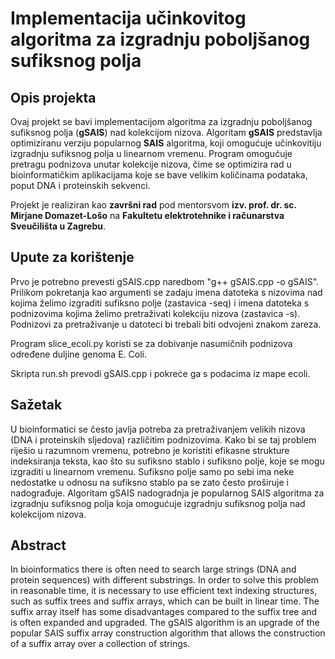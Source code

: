 # Implementacija učinkovitog algoritma za izgradnju poboljšanog sufiksnog polja

## Opis projekta

Ovaj projekt se bavi implementacijom algoritma za izgradnju poboljšanog sufiksnog polja (**gSAIS**) nad kolekcijom nizova. Algoritam **gSAIS** predstavlja optimiziranu verziju popularnog **SAIS** algoritma, koji omogućuje učinkovitiju izgradnju sufiksnog polja u linearnom vremenu. Program omogućuje pretragu podnizova unutar kolekcije nizova, čime se optimizira rad u bioinformatičkim aplikacijama koje se bave velikim količinama podataka, poput DNA i proteinskih sekvenci.

Projekt je realiziran kao **završni rad** pod mentorsvom **izv. prof. dr. sc. Mirjane Domazet-Lošo** na **Fakultetu elektrotehnike i računarstva** **Sveučilišta u Zagrebu**.

## Upute za korištenje

Prvo je potrebno prevesti gSAIS.cpp naredbom "g++ gSAIS.cpp -o gSAIS".
Prilikom pokretanja kao argumenti se zadaju imena datoteka s nizovima nad kojima želimo izgraditi sufiksno polje (zastavica -seq) i imena datoteka s podnizovima kojima želimo pretraživati kolekciju nizova (zastavica -s).
Podnizovi za pretraživanje u datoteci bi trebali biti odvojeni znakom zareza.

Program slice_ecoli.py koristi se za dobivanje nasumičnih podnizova određene duljine genoma E. Coli.

Skripta run.sh prevodi gSAIS.cpp i pokreće ga s podacima iz mape ecoli.


## Sažetak

U bioinformatici se često javlja potreba za pretraživanjem velikih nizova (DNA i proteinskih sljedova) različitim podnizovima. Kako bi se taj problem riješio u razumnom vremenu, potrebno je koristiti efikasne strukture indeksiranja teksta, kao što su sufiksno stablo i sufiksno polje, koje se mogu izgraditi u linearnom vremenu. Sufiksno polje samo po sebi ima neke nedostatke u odnosu na sufiksno stablo pa se zato često proširuje i nadograđuje. Algoritam gSAIS nadogradnja je popularnog SAIS algoritma za izgradnju sufiksnog polja koja omogućuje izgradnju sufiksnog polja nad kolekcijom nizova.

## Abstract

In bioinformatics there is often need to search large strings (DNA and protein sequences) with different substrings. In order to solve this problem in reasonable time, it is necessary to use efficient text indexing structures, such as suffix trees and suffix arrays, which can be built in linear time. The suffix array itself has some disadvantages compared to the suffix tree and is often expanded and upgraded. The gSAIS algorithm is an upgrade of the popular SAIS suffix array construction algorithm that allows the construction of a suffix array over a collection of strings.
